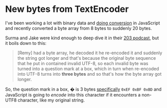 # New bytes from TextEncoder

I've been working a lot with binary data and [doing conversion](https://twitter.com/rem/status/1257422542723260417) in JavaScript and recently converted a byte array from 8 bytes to suddenly 20 bytes.

Surma and Jake were kind enough to deep dive it in their [203 podcast](https://developers.google.com/web/shows/http203/podcast/), but it boils down to this:

> [Remy] had a byte array, he decoded it he re-encoded it and suddenly the string got longer and that's because the original byte sequence that he put in contained invalid UTF-8, so each invalid byte was turned into a question mark at a box, which in turn when re-encoded into UTF-8 turns into **three bytes** and so that's how the byte array got longer.

So, the question mark in a box, � is 3 bytes [specifically](http://www.cogsci.ed.ac.uk/~richard/utf-8.cgi?input=%EF%BF%BD&mode=char) `0xEF 0xBF 0xBD` and JavaScript is going to _encode_ into this character if it encounters a non-UTF8 character, like my original string.
